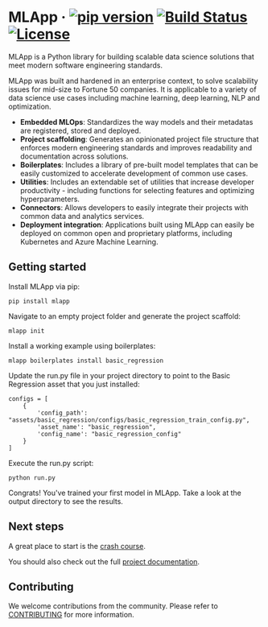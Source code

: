 

# MLApp &middot; [![pip version](https://img.shields.io/pypi/v/mlapp?color=success)](https://pypi.python.org/pypi/mlapp/) [![Build Status](https://travis-ci.com/IBM/mlapp.svg?branch=master)](https://travis-ci.com/IBM/mlapp) [![License](https://img.shields.io/badge/license-Apache-blue.svg)](https://github.com/IBM/mlapp/blob/master/LICENSE)

MLApp is a Python library for building scalable data science solutions that meet modern software engineering standards.

MLApp was built and hardened in an enterprise context, to solve scalability issues for mid-size to Fortune 50 companies. It is applicable to a variety of data science use cases including machine learning, deep learning, NLP and optimization.

- **Embedded MLOps**: Standardizes the way models and their metadatas are registered, stored and deployed.
- **Project scaffolding**: Generates an opinionated project file structure that enforces modern engineering standards and improves readability and documentation across solutions.
- **Boilerplates**: Includes a library of pre-built model templates that can be easily customized to accelerate development of common use cases.
- **Utilities**: Includes an extendable set of utilities that increase developer productivity - including functions for selecting features and optimizing hyperparameters.
- **Connectors**: Allows developers to easily integrate their projects with common data and analytics services.
- **Deployment integration**: Applications built using MLApp can easily be deployed on common open and proprietary platforms, including Kubernetes and Azure Machine Learning.

## Getting started

Install MLApp via pip:

```
pip install mlapp
```

Navigate to an empty project folder and generate the project scaffold:

```
mlapp init
```

Install a working example using boilerplates:

```
mlapp boilerplates install basic_regression
```

Update the run.py file in your project directory to point to the Basic Regression asset that you just installed:

```
configs = [
    {
        'config_path': "assets/basic_regression/configs/basic_regression_train_config.py",
        'asset_name': "basic_regression",
        'config_name': "basic_regression_config"
    }
]
```

Execute the run.py script:

```
python run.py
```

Congrats! You've trained your first model in MLApp. Take a look at the output directory to see the results.

## Next steps
A great place to start is the [crash course](https://mlapp-docs.s3-web.us-south.cloud-object-storage.appdomain.cloud/crash-course/introduction).

You should also check out the full [project documentation](https://mlapp-docs.s3-web.us-south.cloud-object-storage.appdomain.cloud).

## Contributing
We welcome contributions from the community. Please refer to [CONTRIBUTING](./CONTRIBUTING.md) for more information.